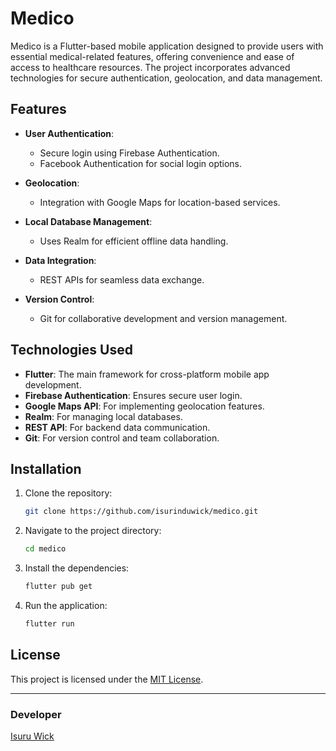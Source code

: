 # Medico

Medico is a Flutter-based mobile application designed to provide users with essential medical-related features, offering convenience and ease of access to healthcare resources. The project incorporates advanced technologies for secure authentication, geolocation, and data management.

## Features

- **User Authentication**: 
  - Secure login using Firebase Authentication.
  - Facebook Authentication for social login options.

- **Geolocation**: 
  - Integration with Google Maps for location-based services.

- **Local Database Management**:
  - Uses Realm for efficient offline data handling.

- **Data Integration**:
  - REST APIs for seamless data exchange.

- **Version Control**:
  - Git for collaborative development and version management.

## Technologies Used

- **Flutter**: The main framework for cross-platform mobile app development.
- **Firebase Authentication**: Ensures secure user login.
- **Google Maps API**: For implementing geolocation features.
- **Realm**: For managing local databases.
- **REST API**: For backend data communication.
- **Git**: For version control and team collaboration.

## Installation

1. Clone the repository:
   ```bash
   git clone https://github.com/isurinduwick/medico.git
   ```
2. Navigate to the project directory:
   ```bash
   cd medico
   ```
3. Install the dependencies:
   ```bash
   flutter pub get
   ```
4. Run the application:
   ```bash
   flutter run
   ```



## License

This project is licensed under the [MIT License](LICENSE).

---

### Developer
[Isuru Wick](https://github.com/isurinduwick)

